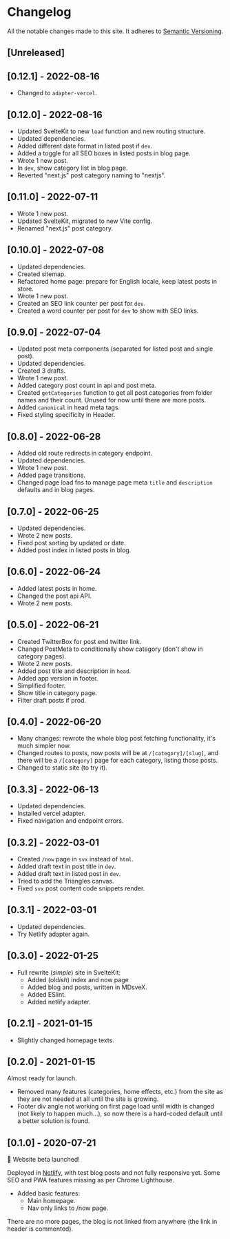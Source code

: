 # Changelog

All the notable changes made to this site. It adheres to [Semantic Versioning](https://semver.org/spec/v2.0.0.html).

## [Unreleased]

## [0.12.1] - 2022-08-16

- Changed to `adapter-vercel`.

## [0.12.0] - 2022-08-16

- Updated SvelteKit to new `load` function and new routing structure.
- Updated dependencies.
- Added different date format in listed post if `dev`.
- Added a toggle for all SEO boxes in listed posts in blog page.
- Wrote 1 new post.
- In `dev`, show category list in blog page.
- Reverted "next.js" post category naming to "nextjs".

## [0.11.0] - 2022-07-11

- Wrote 1 new post.
- Updated SvelteKit, migrated to new Vite config.
- Renamed "next.js" post category.

## [0.10.0] - 2022-07-08

- Updated dependencies.
- Created sitemap.
- Refactored home page: prepare for English locale, keep latest posts in store.
- Wrote 1 new post.
- Created an SEO link counter per post for `dev`.
- Created a word counter per post for `dev` to show with SEO links.

## [0.9.0] - 2022-07-04

- Updated post meta components (separated for listed post and single post).
- Updated dependencies.
- Created 3 drafts.
- Wrote 1 new post.
- Added category post count in api and post meta.
- Created `getCategories` function to get all post categories from folder names and their count. Unused for now until there are more posts.
- Added `canonical` in head meta tags.
- Fixed styling specificity in Header.

## [0.8.0] - 2022-06-28

- Added old route redirects in category endpoint.
- Updated dependencies.
- Wrote 1 new post.
- Added page transitions.
- Changed page load fns to manage page meta `title` and `description` defaults and in blog pages.

## [0.7.0] - 2022-06-25

- Updated dependencies.
- Wrote 2 new posts.
- Fixed post sorting by updated or date.
- Added post index in listed posts in blog.

## [0.6.0] - 2022-06-24

- Added latest posts in home.
- Changed the post api API.
- Wrote 2 new posts.

## [0.5.0] - 2022-06-21

- Created TwitterBox for post end twitter link.
- Changed PostMeta to conditionally show category (don't show in category pages).
- Wrote 2 new posts.
- Added post title and description in `head`.
- Added app version in footer.
- Simplified footer.
- Show title in category page.
- Filter draft posts if prod.

## [0.4.0] - 2022-06-20

- Many changes: rewrote the whole blog post fetching functionality, it's much simpler now.
- Changed routes to posts, now posts will be at `/[category]/[slug]`, and there will be a `/[category]` page for each category, listing those posts.
- Changed to static site (to try it).

## [0.3.3] - 2022-06-13

- Updated dependencies.
- Installed vercel adapter.
- Fixed navigation and endpoint errors.

## [0.3.2] - 2022-03-01

- Created `/now` page in `svx` instead of `html`.
- Added draft text in post title in `dev`.
- Added draft text in listed post in `dev`.
- Tried to add the Triangles canvas.
- Fixed `svx` post content code snippets render.

## [0.3.1] - 2022-03-01

- Updated dependencies.
- Try Netlify adapter again.

## [0.3.0] - 2022-01-25

- Full rewrite (*simple*) site in SvelteKit:
  - Added (old*ish*) index and now page
  - Added blog and posts, written in MDsveX.
  - Added ESlint.
  - Added netlify adapter.

## [0.2.1] - 2021-01-15

- Slightly changed homepage texts.

## [0.2.0] - 2021-01-15

Almost ready for launch.

- Removed many features (categories, home effects, etc.) from the site as they are not needed at all until the site is growing.
- Footer div angle not working on first page load until width is changed (not likely to happen much...), so now there is a hard-coded default until a better solution is found.

## [0.1.0] - 2020-07-21

🎊 Website beta launched!

Deployed in [Netlify](https://quizzical-varahamihira-9fdae1.netlify.app/), with test blog posts and not fully responsive yet. Some SEO and PWA features missing as per Chrome Lighthouse.

- Added basic features:
  - Main homepage.
  - Nav only links to /now page.

There are no more pages, the blog is not linked from anywhere (the link in header is commented).
